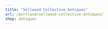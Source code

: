```yaml
---
title: "Sellwood Collective Antiques"
url: /portland/sellwood-collective-antiques/
shop: antiques
---
```

